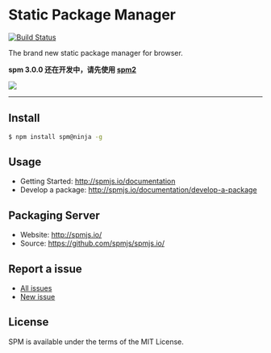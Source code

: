 # Static Package Manager

[![Build Status](https://travis-ci.org/spmjs/spm.png)](https://travis-ci.org/spmjs/spm)

The brand new static package manager for browser.

**spm 3.0.0 还在开发中，请先使用 [spm2](https://github.com/spmjs/spm/tree/2.x)**

![](https://i.alipayobjects.com/i/localhost/png/201404/2YQxOTYoFp.png)

---

## Install

```bash
$ npm install spm@ninja -g
```

## Usage

- Getting Started: http://spmjs.io/documentation
- Develop a package: http://spmjs.io/documentation/develop-a-package

## Packaging Server

- Website: http://spmjs.io/
- Source: https://github.com/spmjs/spmjs.io/

## Report a issue

* [All issues](https://github.com/spmjs/spm/issues)
* [New issue](https://github.com/spmjs/spm/issues/new)

## License

SPM is available under the terms of the MIT License.

